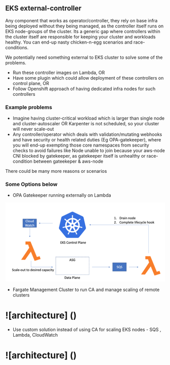 ## EKS external-controller

Any component that works as operator/controller, they rely on base infra being deployed without they being managed, as the controller itself runs on EKS node-groups of the cluster. Its a generic gap where controllers within the cluster itself are responsible for keeping your cluster and workloads healthy. You can end-up nasty chicken-n-egg scenarios and race-conditions.

We potentially need something external to EKS cluster to solve some of the problems.
 * Run these controller images on Lambda, OR
 * Have some plugin which could allow deployment of these controllers on control plane, OR
 * Follow Openshift approach of having dedicated infra nodes for such controllers

### Example problems

 * Imagine having cluster-critical workload which is larger than single node and cluster-autoscaler OR Karpenter is not scheduled, so your cluster will never scale-out
 * Any controller/operator which deals with validation/mutating webhooks and have security or health related duties (Eg OPA-gatekeeper), where you will end-up exempting those core namespaces from security checks to avoid failures like Node unable to join because your aws-node CNI blocked by gatekeeper, as gatekeeper itself is unhealthy or race-condition between gateekeper & aws-node

There could be many more reasons or scenarios

### Some Options below

 * OPA Gatekeeper running externally on Lambda 
 
 ![architecture](https://github.com/ronak-agarwal/external-controller-eks/blob/master/images/screenshot1.png)
 
 * Fargate Management Cluster to run CA and manage scaling of remote clusters
# ![architecture] ()
 
 * Use custom solution instead of using CA for scaling EKS nodes - SQS , Lambda, CloudWatch
# ![architecture] ()